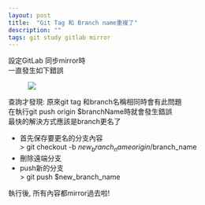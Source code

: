 ```yaml
---
layout: post
title:  "Git Tag 和 Branch name重複了"
description: ""
tags: git study gitlab mirror
---
```



設定GitLab 同步mirror時  
一直發生如下錯誤  
<figure class="foto-legenda">
	<img src="{{ "/assets/2020/2020080400.jpg"}}">
</figure>

查詢才發現: 原來git tag 和branch名稱相同時會有此問題  
在執行git push origin $branchName時就會發生錯誤  
最快的解決方式應該是branch更名了

* 首先保存要更名的分支內容  
  \> git checkout -b $new_branch_name origin/$branch_name
* 刪除遠端分支  
* push新的分支  
  \> git push $new_branch_name  

執行後, 所有內容都mirror過去啦! 



